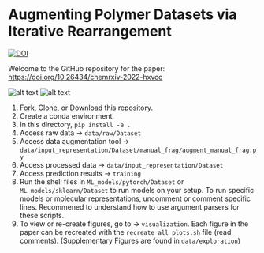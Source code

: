 # Augmenting Polymer Datasets via Iterative Rearrangement

[![DOI](https://zenodo.org/badge/570637902.svg)](https://zenodo.org/badge/latestdoi/570637902)

Welcome to the GitHub repository for the paper: https://doi.org/10.26434/chemrxiv-2022-hxvcc

![alt text](https://github.com/stanlo229/da_for_polymers/blob/main/TOC.png?raw=true)
![alt text](https://github.com/stanlo229/da_for_polymers/blob/main/TOC2.png?raw=true)

1. Fork, Clone, or Download this repository.
2. Create a conda environment.
3. In this directory,  `pip install -e .`
4. Access raw data  ->  `data/raw/Dataset`
5. Access data augmentation tool ->  `data/input_representation/Dataset/manual_frag/augment_manual_frag.py`
6. Access processed data ->  `data/input_representation/Dataset`
6. Access prediction results -> `training`
7. Run the shell files in `ML_models/pytorch/Dataset` or `ML_models/sklearn/Dataset` to run models on your setup. To run specific models or molecular representations, uncomment or comment specific lines. Recommened to understand how to use argument parsers for these scripts.
8. To view or re-create figures, go to -> `visualization`. Each figure in the paper can be recreated with the `recreate_all_plots.sh` file (read comments). (Supplementary Figures are found in `data/exploration`)